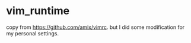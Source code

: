 vim_runtime
===========

copy from https://github.com/amix/vimrc. 
but I did some modification for my personal settings.

